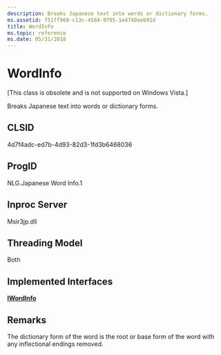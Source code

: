 ```yaml
---
description: Breaks Japanese text into words or dictionary forms.
ms.assetid: f51ff969-c13c-4584-9795-1e4748eeb91d
title: WordInfo
ms.topic: reference
ms.date: 05/31/2018
---
```


# WordInfo

\[This class is obsolete and is not supported on Windows Vista.\]

Breaks Japanese text into words or dictionary forms.

## CLSID

4d7f4adc-ed7b-4d93-82d3-1fd3b6468036

## ProgID

NLG.Japanese Word Info.1

## Inproc Server

Msir3jp.dll

## Threading Model

Both

## Implemented Interfaces

[**IWordInfo**](iwordinfo.md)

## Remarks

The dictionary form of the word is the root or base form of the word with any inflectional endings removed.

 

 



